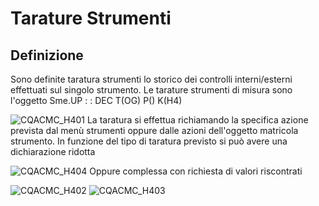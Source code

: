 # Tarature Strumenti
## Definizione
Sono definite taratura strumenti lo storico dei controlli interni/esterni effettuati sul singolo  strumento.
Le tarature strumenti di misura sono l'oggetto Sme.UP
 :  : DEC T(OG) P() K(H4)

![CQACMC_H401](https://doc.smeup.com/immagini/CQACMC_03/CQACMC_H401.png)
La taratura si effettua richiamando la specifica azione prevista dal menù strumenti oppure dalle azioni dell'oggetto matricola strumento.
In funzione del tipo di taratura previsto si può avere una dichiarazione ridotta

![CQACMC_H404](https://doc.smeup.com/immagini/CQACMC_03/CQACMC_H404.png)
Oppure complessa con richiesta di valori riscontrati

![CQACMC_H402](https://doc.smeup.com/immagini/CQACMC_03/CQACMC_H402.png)
![CQACMC_H403](https://doc.smeup.com/immagini/CQACMC_03/CQACMC_H403.png)
